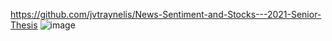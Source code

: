 https://github.com/jvtraynelis/News-Sentiment-and-Stocks---2021-Senior-Thesis 
![image](https://github.com/GinChoYen/JiaoTong/assets/22329486/910899c9-5c83-4ec1-80f9-f22e2b331edc)  

